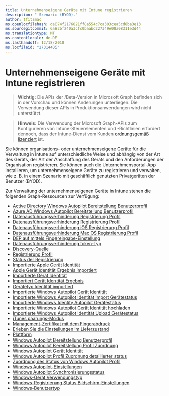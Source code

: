 ```yaml
---
title: Unternehmenseigene Geräte mit Intune registrieren
description: " Szenario (BYOD)."
author: tfitzmac
ms.openlocfilehash: da074f2176821ff8a554c7ca303cea5cd8ba3e13
ms.sourcegitcommit: 6a82bf240a3cfc0baabd227349e08a08311e3d44
ms.translationtype: MT
ms.contentlocale: de-DE
ms.lasthandoff: 12/18/2018
ms.locfileid: "27314405"
---
```

# <a name="enroll-corporate-owned-devices-by-using-intune"></a>Unternehmenseigene Geräte mit Intune registrieren

> **Wichtig:** Die APIs der /Beta-Version in Microsoft Graph befinden sich in der Vorschau und können Änderungen unterliegen. Die Verwendung dieser APIs in Produktionsanwendungen wird nicht unterstützt.

> **Hinweis:** Die Verwendung der Microsoft Graph-APIs zum Konfigurieren von Intune-Steuerelementen und -Richtlinien erfordert dennoch, dass der Intune-Dienst vom Kunden [ordnungsgemäß lizenziert](https://www.microsoft.com/en-us/cloud-platform/microsoft-intune-pricing) ist.

Sie können organisations- oder unternehmenseigene Geräte für die Verwaltung in Intune auf unterschiedliche Weise und abhängig von der Art des Geräts, der Art der Anschaffung des Geräts und den Anforderungen der Organisation registrieren. Sie können auch die Unternehmensportal-App installieren, um unternehmenseigene Geräte zu registrieren und verwalten, wie z. B. in einem Szenario mit geschäftlich genutzten Privatgeräten der Benutzer (BYOD).

Zur Verwaltung der unternehmenseigenen Geräte in Intune stehen die folgenden Graph-Ressourcen zur Verfügung:

- [Active Directory Windows Autopilot Bereitstellung Benutzerprofil](intune-enrollment-activedirectorywindowsautopilotdeploymentprofile.md)
- [Azure AD Windows Autopilot Bereitstellung Benutzerprofil](intune-enrollment-azureadwindowsautopilotdeploymentprofile.md)
- [Datenausführungsverhinderung Registrierung Profil](intune-enrollment-depenrollmentbaseprofile.md)
- [Datenausführungsverhinderung Registrierung Profil](intune-enrollment-depenrollmentprofile.md)
- [Datenausführungsverhinderung iOS Registrierung Profil](intune-enrollment-depiosenrollmentprofile.md)
- [Datenausführungsverhinderung Mac OS Registrierung Profil](intune-enrollment-depmacosenrollmentprofile.md)
- [DEP auf mittels Fingereingabe-Einstellung](intune-enrollment-deponboardingsetting.md)
- [Datenausführungsverhinderung token-Typ](intune-enrollment-deptokentype.md)
- [Discovery-Quelle](intune-enrollment-discoverysource.md)
- [Registrierung Profil](intune-enrollment-enrollmentprofile.md)
- [Status der Registrierung](intune-enrollment-enrollmentstate.md)
- [Importierte Apple Gerät Identität](intune-enrollment-importedappledeviceidentity.md)
- [Apple Gerät Identität Ergebnis importiert](intune-enrollment-importedappledeviceidentityresult.md)
- [Importierte Gerät Identität](intune-enrollment-importeddeviceidentity.md)
- [Importiert Gerät Identität Ergebnis](intune-enrollment-importeddeviceidentityresult.md)
- [Gerätetyp Identität importiert](intune-enrollment-importeddeviceidentitytype.md)
- [Importierte Windows Autopilot Gerät Identität](intune-enrollment-importedwindowsautopilotdeviceidentity.md)
- [Importierte Windows Autopilot Identität Import Gerätestatus](intune-enrollment-importedwindowsautopilotdeviceidentityimportstatus.md)
- [Importierte Windows Identity Autopilot Gerätestatus](intune-enrollment-importedwindowsautopilotdeviceidentitystate.md)
- [Importierte Windows Autopilot Gerät Identität hochladen](intune-enrollment-importedwindowsautopilotdeviceidentityupload.md)
- [Importierte Windows Autopilot Identität Upload Gerätestatus](intune-enrollment-importedwindowsautopilotdeviceidentityuploadstatus.md)
- [iTunes paarungs-Modus](intune-enrollment-itunespairingmode.md)
- [Management-Zertifikat mit dem Fingerabdruck](intune-enrollment-managementcertificatewiththumbprint.md)
- [Erleben Sie die Einstellungen im Lieferzustand](intune-enrollment-outofboxexperiencesettings.md)
- [Plattform](intune-enrollment-platform.md)
- [Windows Autopilot Bereitstellung Benutzerprofil](intune-enrollment-windowsautopilotdeploymentprofile.md)
- [Windows Autopilot Bereitstellung Profil Zuordnung](intune-enrollment-windowsautopilotdeploymentprofileassignment.md)
- [Windows Autopilot Gerät Identität](intune-enrollment-windowsautopilotdeviceidentity.md)
- [Windows Autopilot Profil Zuordnung detaillierter status](intune-enrollment-windowsautopilotprofileassignmentdetailedstatus.md)
- [Zuordnung des Status von Windows Autopilot Profil](intune-enrollment-windowsautopilotprofileassignmentstatus.md)
- [Windows Autopilot-Einstellungen](intune-enrollment-windowsautopilotsettings.md)
- [Windows Autopilot Synchronisierungsstatus](intune-enrollment-windowsautopilotsyncstatus.md)
- [Windows-Gerät Verwendungstyp](intune-enrollment-windowsdeviceusagetype.md)
- [Windows-Registrierung Status Bildschirm-Einstellungen](intune-enrollment-windowsenrollmentstatusscreensettings.md)
- [Windows-Benutzertyp](intune-enrollment-windowsusertype.md)
